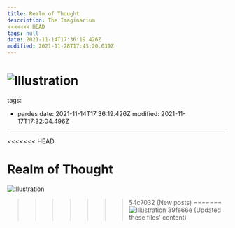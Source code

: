 ```yaml
---
title: Realm of Thought
description: The Imaginarium
<<<<<<< HEAD
tags: null
date: 2021-11-14T17:36:19.426Z
modified: 2021-11-28T17:43:20.039Z
---
```


![Illustration](/posts/img/qkab/realm_of_thought.png)
=======
tags:
  - pardes
date: 2021-11-14T17:36:19.426Z
modified: 2021-11-17T17:32:04.496Z
---

<<<<<<< HEAD
# Realm of Thought

![Illustration](../realm_of_thought.png)
>>>>>>> 54c7032 (New posts)
=======
![Illustration](/posts/img/qkab/realm_of_thought.png)
>>>>>>> 39fe66e (Updated these files' content)
